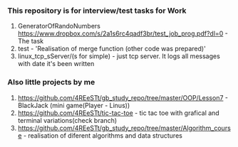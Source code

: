 ### This repository is for interview/test tasks for Work

  1. GeneratorOfRandoNumbers https://www.dropbox.com/s/2a1s6rc4qadf3br/test_job_prog.pdf?dl=0   - The task
  2. test - 'Realisation of merge function (other code was prepared)'
  3. linux_tcp_sServer/(s for simple) - just tcp server. It logs all messages with date it's been written


### Also little projects by me
  1. https://github.com/4REeSTt/gb_study_repo/tree/master/OOP/Lesson7 - BlackJack (mini game(Player - Linus))
  2. https://github.com/4REeSTt/tic-tac-toe - tic tac toe with grafical and terminal variations(check branch)
  3. https://github.com/4REeSTt/gb_study_repo/tree/master/Algorithm_course - realisation of diferent algorithms and data structures
